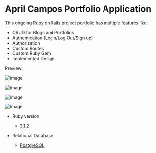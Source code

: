 # April Campos Portfolio Application

This ongoing Ruby on Rails project portfolio has multiple features like:
- CRUD for Blogs and Portfolios
- Authentication (Login/Log Out/Sign up)
- Authorization
- Custom Routes
- Custom Ruby Gem
- Implemented Design

Preview:

![image](https://github.com/user-attachments/assets/2b46e680-21d9-40b3-b78c-f3de51cdaa5d)

![image](https://github.com/user-attachments/assets/1d2d8cf6-baa6-4028-9673-8643aec61326)

![image](https://github.com/user-attachments/assets/297e50aa-556e-43fd-8576-267cff7e67f6)

![image](https://github.com/user-attachments/assets/b04f0c08-eaab-4aa8-bc26-067134fa8b61)



* Ruby version
  - 3.1.2

* Relational Database
  - [PostgreSQL](https://www.postgresql.org/)
